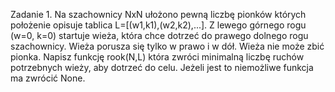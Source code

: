 Zadanie 1.
Na szachownicy NxN ułożono pewną liczbę pionków których 
położenie opisuje tablica L=[(w1,k1),(w2,k2),...]. Z lewego 
górnego rogu (w=0, k=0) startuje wieża, która chce dotrzeć do 
prawego dolnego rogu szachownicy. Wieża porusza się tylko w 
prawo i w dół. Wieża nie może zbić pionka. Napisz funkcję rook(N,L)
która zwróci minimalną liczbę ruchów potrzebnych wieży, aby dotrzeć
do celu. Jeżeli jest to niemożliwe funkcja ma zwrócić None.